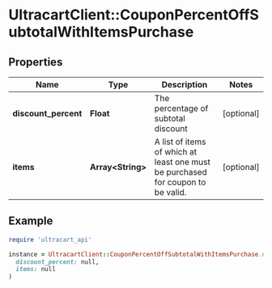 # UltracartClient::CouponPercentOffSubtotalWithItemsPurchase

## Properties

| Name | Type | Description | Notes |
| ---- | ---- | ----------- | ----- |
| **discount_percent** | **Float** | The percentage of subtotal discount | [optional] |
| **items** | **Array&lt;String&gt;** | A list of items of which at least one must be purchased for coupon to be valid. | [optional] |

## Example

```ruby
require 'ultracart_api'

instance = UltracartClient::CouponPercentOffSubtotalWithItemsPurchase.new(
  discount_percent: null,
  items: null
)
```

